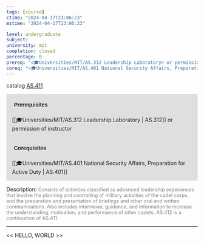 ```yaml
---
tags: [course]
ctime: "2024-04-17T23:06:23"
mstime: "2024-04-17T23:06:23"

level: undergraduate
subject: 
university: mit
completion: closed
percentage: 0
prereq: "<🎓Universities/MIT/AS.312 Leadership Laboratory> or permission of instructor"
coreq: "<🎓Universities/MIT/AS.401 National Security Affairs, Preparation for Active Duty>"
---
```


catalog [AS.411](http://student.mit.edu/catalog/mASa.html#AS.411)

<span style="display: block; padding: 15px; background-color: rgb(100, 100, 100, 0.2);"><font id="m_prereq14_0" style="display: block; font-family: Arial, sans-serif; font-weight: bold; padding: 5px">Prerequisites</font><br><span id="prereq14_0">[[🎓Universities/MIT/AS.312 Leadership Laboratory | AS.312]] or permission of instructor</span></span>
<span style="display: block; padding: 15px; background-color: rgb(100, 100, 100, 0.2);"><font id="m_coreq14_0" style="display: block; font-family: Arial, sans-serif; font-weight: bold; padding: 5px">Corequisites</font><br><span id="coreq14_0">[[🎓Universities/MIT/AS.401 National Security Affairs, Preparation for Active Duty | AS.401]]</span></span>

<font style="">Description:</font>
<font style="color: grey; font-size: 0.8rem;">Consists of activities classified as advanced leadership experiences that involve the planning and controlling of military activities of the cadet corps, and the preparation and presentation of briefings and other oral and written communications. Also includes interviews, guidance, and information to increase the understanding, motivation, and performance of other cadets. AS.412 is a continuation of AS.411.</font>



---

<< HELLO, WORLD >>

